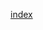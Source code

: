 <span type="link" tag="20160703_qksg8ijz" hash="">[index](/我们的团队/新手指南/index__[20160703_qksg8ijz].md)</span> 
